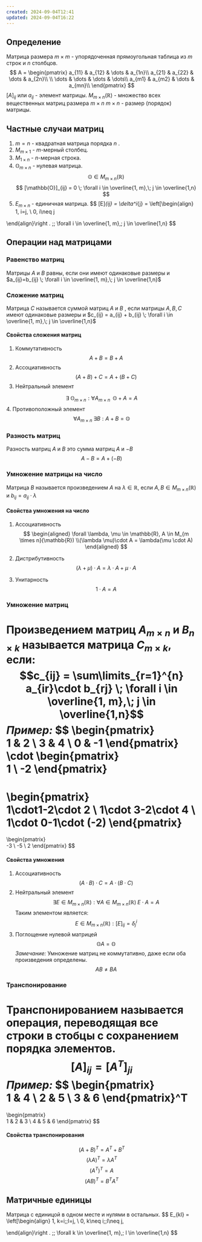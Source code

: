 ```yaml
---
created: 2024-09-04T12:41
updated: 2024-09-04T16:22
---
```

## Определение
 Матрица размера $m\times m$ - упорядоченная прямоугольная таблица из $m$ строк и $n$ столбцов.
$$
A = \begin{pmatrix}  
a_{11} & a_{12} & \dots & a_{1n}\\  
a_{21} & a_{22} & \dots & a_{2n}\\ \\
\dots & \dots & \dots & \dots\\  
a_{m1} & a_{m2} & \dots & a_{mn}\\  
\end{pmatrix}
$$
$[A]_{ij}$ или $a_{ij}$ - элемент матрицы.
$M_{m \times n}(\mathbb{R})$ - множество всех вещественных матриц размера $m\times n$ 
$m \times n$ - размер (порядок) матрицы.

## Частные случаи матриц
1. $m=n$ - квадратная матрица порядка $n$ .
2. $M_{m \times 1}$ - $m$-мерный столбец.
3. $M_{1 \times n}$ - $n$-мерная строка.
4. $\mathbb{O}_{m \times n}$ - нулевая матрица.
$$
\mathbb{O}\in M_{m \times n}(\mathbb{R})
$$
$$
[\mathbb{O}]_{ij} = 0 \; \forall i \in \overline{1, m},\; j \in \overline{1,n}
$$
5. $E_{m \times n}$ - единичная матрица.
$$
[E]_{ij} = \delta^i_{j} = \left[\begin{align}
1, i=j, \\
0, i\neq j

\end{align}\right . \;\; \forall i \in \overline{1, m},\; j \in \overline{1,n}
$$

## Операции над матрицами
### Равенство матриц
Матрицы $A$ и $B$ равны, если они имеют одинаковые размеры и $a_{ij}=b_{ij} \; \forall i \in \overline{1, m},\; j \in \overline{1,n}$ 

### Сложение матриц
Матрица $C$ называется суммой матриц $A$ и $B$ , если матрицы $A,B,C$ имеют одинаковые размеры и $c_{ij} = a_{ij} + b_{ij} \; \forall i \in \overline{1, m},\; j \in \overline{1,n}$

#### Свойства сложения матриц
1. Коммутативность
$$
A+B=B+A
$$
2. Ассоциативность
$$
(A+B)+C = A+(B+C)
$$
3. Нейтральный элемент

$$
\exists \; \mathbb{O}_{m \times n} : \forall A_{m \times n} \;\; \mathbb{O} + A = A
$$
4. Противоположный элемент
$$
\forall A_{m \times n}\; \exists B : A+B=\mathbb{O}
$$

### Разность матриц
Разность матриц $A$ и $B$ это сумма матриц $A$ и $-B$
$$
A-B =A+(-B)
$$
### Умножение матрицы на число
Матрица $B$ называется произведением $A$ на $\lambda \in \mathbb{R}$, если $A,B\in M_{m \times n}(\mathbb{R})$ и $b_{ij}=a_{ij}\cdot\lambda$

#### Свойства умножения на число
1. Ассоциативность
$$
\begin{aligned}
\forall \lambda, \mu \in \mathbb{R}, A \in M_{m \times n}(\mathbb{R}) \\(\lambda \mu)\cdot A = \lambda(\mu \cdot A)
\end{aligned}
$$
2. Дистрибутивность
$$
(\lambda + \mu)\cdot A = \lambda \cdot A+\mu \cdot A
$$

3. Унитарность
$$
1\cdot A = A
$$

### Умножение матриц
Произведением матриц $A_{m \times n}$ и $B_{n \times k}$ называется матрица $C_{m\times k}$, если:
$$c_{ij} = \sum\limits_{r=1}^{n} a_{ir}\cdot b_{rj} \; \forall i \in \overline{1, m},\; j \in \overline{1,n}$$ *Пример:*
$$
\begin{pmatrix}  
1 & 2  \\
3 & 4 \\
0 & -1
\end{pmatrix}
\cdot
\begin{pmatrix}  
1 \\
-2
\end{pmatrix}
=
\begin{pmatrix}  
1\cdot1-2\cdot 2 \\
1\cdot 3-2\cdot 4 \\
1\cdot 0-1\cdot (-2)
\end{pmatrix}
=
\begin{pmatrix}  
-3 \\
-5 \\
2
\end{pmatrix}
$$
#### Свойства умножения
1. Ассоциативность
$$
(A\cdot B)\cdot C = A\cdot(B\cdot C)
$$
2. Нейтральный элемент
$$
\exists E \in M_{m \times n}(\mathbb{R}) : \forall A \in M_{m \times n}(\mathbb{R}) \; E\cdot A =A
$$
	Таким элементом является:
$$
 E \in M_{m \times n}(\mathbb{R}) : [E]_{ij} = \delta^i_{j}
$$
3. Поглощение нулевой матрицей
$$
\mathbb{O} A = \mathbb{O}
$$
*Замечание:* Умножение матриц не коммутативно, даже если оба произведения определены.
$$
A B\neq BA
$$
### Транспонирование
Транспонированием называется операция, переводящая все строки в стобцы с сохранением порядка элементов.
$$
[A]_{ij}=[A^T]_{ji}
$$
*Пример:*
$$
\begin{pmatrix}  
1 & 4  \\
2 & 5 \\
3 & 6
\end{pmatrix}^T
=
\begin{pmatrix}  
1 & 2 & 3 \\
4 & 5 & 6
\end{pmatrix}
$$
#### Свойства транспонирования
$$
(A+B)^T=A^T+B^T
$$
$$
(\lambda A)^T=\lambda A^T
$$
$$
(A^T)^T=A
$$
$$
(AB)^T=B^TA^T
$$
## Матричные единицы
Матрица с единицой в одном месте и нулями в остальных.
$$
E_{kl} = \left[\begin{align}
1, k=i;\;l=j, \\
0, k\neq i;\;l\neq j,

\end{align}\right . \;\; \forall k \in \overline{1, m},\; l \in \overline{1,n}
$$